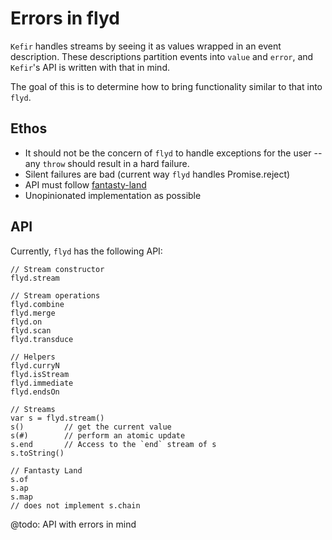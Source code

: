 # Errors in flyd
`Kefir` handles streams by seeing it as values wrapped in an event description. These descriptions partition events into `value` and `error`, and `Kefir`'s API is written with that in mind.

The goal of this is to determine how to bring functionality similar to that into `flyd`.

## Ethos
* It should not be the concern of `flyd` to handle exceptions for the user -- any `throw` should result in a hard failure.
* Silent failures are bad (current way `flyd` handles Promise.reject)
* API must follow [fantasty-land](https://github.com/fantasyland/fantasy-land)
* Unopinionated implementation as possible

## API
Currently, `flyd` has the following API:
```
// Stream constructor
flyd.stream

// Stream operations
flyd.combine
flyd.merge
flyd.on
flyd.scan
flyd.transduce

// Helpers
flyd.curryN
flyd.isStream
flyd.immediate
flyd.endsOn

// Streams
var s = flyd.stream()
s()         // get the current value
s(#)        // perform an atomic update
s.end       // Access to the `end` stream of s
s.toString()

// Fantasty Land
s.of
s.ap
s.map
// does not implement s.chain
```

@todo: API with errors in mind
